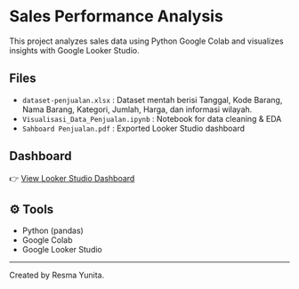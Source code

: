 # Sales Performance Analysis

This project analyzes sales data using Python Google Colab and visualizes insights with Google Looker Studio.

## Files
- `dataset-penjualan.xlsx` : Dataset mentah berisi Tanggal, Kode Barang, Nama Barang, Kategori, Jumlah, Harga, dan informasi wilayah.
- `Visualisasi_Data_Penjualan.ipynb` : Notebook for data cleaning & EDA
- `Sahboard Penjualan.pdf` : Exported Looker Studio dashboard

## Dashboard
👉 [View Looker Studio Dashboard](https://lookerstudio.google.com/s/siF8jPphpjE)

## ⚙️ Tools
- Python (pandas)
- Google Colab
- Google Looker Studio

---
Created by Resma Yunita.
